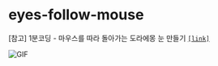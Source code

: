 # eyes-follow-mouse

[참고] 1분코딩 - 마우스를 따라 돌아가는 도라에몽 눈 만들기 [`[link]`](https://youtu.be/55esdUIdYw0)

![GIF](https://user-images.githubusercontent.com/63948884/104538385-1dfe0280-565f-11eb-80a0-e4b12e802f3c.gif)

